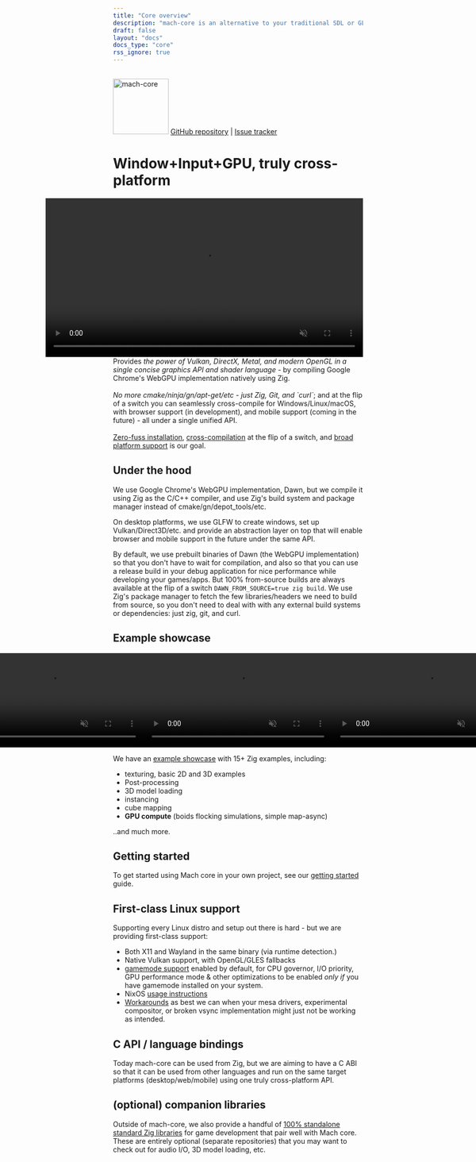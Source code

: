 ```yaml
---
title: "Core overview"
description: "mach-core is an alternative to your traditional SDL or GLFW+OpenGL, etc. setup. It is truly cross-platform, featuring desktop, web (soon), and mobile (future) all under a single unified API. Zero-fuss installation, cross-compilation at the flip of a switch, powered by Google's WebGPU implementation."
draft: false
layout: "docs"
docs_type: "core"
rss_ignore: true
---
```


<div class="centered">
    <picture>
        <source media="(prefers-color-scheme: dark)" srcset="/assets/mach/core-full-dark.svg">
        <img alt="mach-core" src="/assets/mach/core-full-light.svg" style="height: 7rem; margin-top: 1rem;">
    </picture>
    <span>
        <a href="https://github.com/hexops/mach-core">GitHub repository</a> | <a href="https://github.com/hexops/mach/issues?q=is%3Aissue+is%3Aopen+label%3Acore">Issue tracker</a>
    </span>
</div>

# Window+Input+GPU, truly cross-platform

<p>
    <video autoplay loop muted style="height: 20rem; float: right; padding-left: 1rem;">
        <source src="https://media.machengine.org/core/example/boids-windowed.webm" type="video/webm">
    </video>
    Provides <em>the power of Vulkan, DirectX, Metal, and modern OpenGL in a single concise graphics API and shader language</em> - by compiling Google Chrome's WebGPU implementation natively using Zig.
    </br>
    </br>
    <em>No more cmake/ninja/gn/apt-get/etc - just Zig, Git, and `curl`</em>; and at the flip of a switch you can seamlessly cross-compile for Windows/Linux/macOS, with browser support (in development), and mobile support (coming in the future) - all under a single unified API.
    </br>
    </br>
    <a href="../about/goals#zero-fuss-installation">Zero-fuss installation</a>, <a href="../about/goals#seamless-cross-compilation">cross-compilation</a> at the flip of a switch, and <a href="../about/platforms">broad platform support</a> is our goal.
</p>

## Under the hood

We use Google Chrome's WebGPU implementation, Dawn, but we compile it using Zig as the C/C++ compiler, and use Zig's build system and package manager instead of cmake/gn/depot_tools/etc.

On desktop platforms, we use GLFW to create windows, set up Vulkan/Direct3D/etc. and provide an abstraction layer on top that will enable browser and mobile support in the future under the same API.

By default, we use prebuilt binaries of Dawn (the WebGPU implementation) so that you don't have to wait for compilation, and also so that you can use a release build in your debug application for nice performance while developing your games/apps. But 100% from-source builds are always available at the flip of a switch `DAWN_FROM_SOURCE=true zig build`. We use Zig's package manager to fetch the few libraries/headers we need to build from source, so you don't need to deal with with any external build systems or dependencies: just zig, git, and curl.

## Example showcase

<div style="display: flex; flex-direction: row; justify-content: center;">
    <a class="animated-demo" href="https://media.machengine.org/core/example/gen-texture-light.mp4">
        <video autoplay loop muted height="190px">
        <source src="https://media.machengine.org/core/example/gen-texture-light.mp4" type="video/mp4">
        </video>
    </a>
    <a class="animated-demo" href="https://media.machengine.org/core/example/boids.mp4">
        <video autoplay loop muted height="190px">
        <source src="https://media.machengine.org/core/example/boids.mp4" type="video/mp4">
        </video>
    </a>
    <a class="animated-demo" href="https://media.machengine.org/core/example/textured-cube.mp4">
        <video autoplay loop muted height="190px">
        <source src="https://media.machengine.org/core/example/textured-cube.mp4" type="video/mp4">
        </video>
    </a>
</div>

We have an [example showcase](examples) with 15+ Zig examples, including:

* texturing, basic 2D and 3D examples
* Post-processing
* 3D model loading
* instancing
* cube mapping
* **GPU compute** (boids flocking simulations, simple map-async)

..and much more.

## Getting started

To get started using Mach core in your own project, see our [getting started](getting-started) guide.

## First-class Linux support

Supporting every Linux distro and setup out there is hard - but we are providing first-class support:

* Both X11 and Wayland in the same binary (via runtime detection.)
* Native Vulkan support, with OpenGL/GLES fallbacks
* [gamemode support](https://github.com/hexops/mach-gamemode) enabled by default, for CPU governor, I/O priority, GPU performance mode & other optimizations to be enabled _only if_ you have gamemode installed on your system.
* NixOS [usage instructions](../about/nixos-usage)
* [Workarounds](../about/known-issues#linux) as best we can when your mesa drivers, experimental compositor, or broken vsync implementation might just not be working as intended.

## C API / language bindings

Today mach-core can be used from Zig, but we are aiming to have a C ABI so that it can be used from other languages and run on the same target platforms (desktop/web/mobile) using one truly cross-platform API.

## (optional) companion libraries

Outside of mach-core, we also provide a handful of [100% standalone standard Zig libraries](../pkg) for game development that pair well with Mach core. These are entirely optional (separate repositories) that you may want to check out for audio I/O, 3D model loading, etc.
